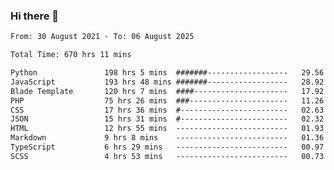 ### Hi there 👋

<!--
**dominoto/dominoto** is a ✨ _special_ ✨ repository because its `README.md` (this file) appears on your GitHub profile.

Here are some ideas to get you started:

- 🔭 I’m currently working on ...
- 🌱 I’m currently learning ...
- 👯 I’m looking to collaborate on ...
- 🤔 I’m looking for help with ...
- 💬 Ask me about ...
- 📫 How to reach me: ...
- 😄 Pronouns: ...
- ⚡ Fun fact: ...
-->
<!--START_SECTION:waka-->

```txt
From: 30 August 2021 - To: 06 August 2025

Total Time: 670 hrs 11 mins

Python               198 hrs 5 mins  #######------------------   29.56 %
JavaScript           193 hrs 48 mins #######------------------   28.92 %
Blade Template       120 hrs 7 mins  ####---------------------   17.92 %
PHP                  75 hrs 26 mins  ###----------------------   11.26 %
CSS                  17 hrs 36 mins  #------------------------   02.63 %
JSON                 15 hrs 31 mins  #------------------------   02.32 %
HTML                 12 hrs 55 mins  -------------------------   01.93 %
Markdown             9 hrs 8 mins    -------------------------   01.36 %
TypeScript           6 hrs 29 mins   -------------------------   00.97 %
SCSS                 4 hrs 53 mins   -------------------------   00.73 %
```

<!--END_SECTION:waka-->
